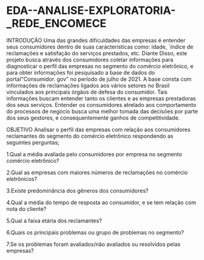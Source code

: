 # EDA--ANALISE-EXPLORATORIA-_REDE_ENCOMECE
INTRODUÇÃO
Uma das grandes dificuldades das empresas é entender seus consumidores dentro de suas características como: idade, `índice de reclamações e satisfação do serviços prestados, etc. Diante Disso, este projeto busca através dos consumidores coletar informações para diagnosticar o perfil das empresas no segmento do comércio eletrônico, e para obter informações foi pesquisado a base de dados do portal"Consumidor. gov" no período de julho de 2021. A base consta com informações de reclamações ligados aos vários setores no Brasil vinculados aos principais órgãos de defesa do consumidor. Tais informações buscam entender tanto os clientes e as empresas prestadoras dos seus serviços. Entender os consumidores atrelado aos comportamento do processos de negócio busca uma melhor tomada das decisões por parte dos seus gestores, e consequentemente ganhos de competitividade.

OBJETIVO
Analisar o perfil das empresas com relação aos consumidores reclamantes do segmento do comércio eletrônico respondendo as seguintes perguntas;

1.Qual a média avaliada pelo consumidores por empresa no segmento comércio eletrônico?

2.Qual as empresas com maiores números de reclamações no comércio eletrônicos?

3.Existe predominância dos gêneros dos consumidores?

4.Qual a média do tempo de resposta ao consumidor, e se tem relação com nota do cliente?

5.Qual a faixa etária dos reclamantes?

6.Quais os principais problemas ou grupo de problemas no segmento?

7.Se os problemas foram avaliados/não avaliados ou resolvidos pelas empresas?
